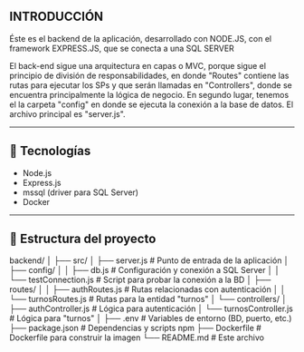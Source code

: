 ## INTRODUCCIÓN

Éste es el backend de la aplicación, desarrollado con NODE.JS, con el framework EXPRESS.JS, que se conecta a una SQL SERVER

El back-end sigue una arquitectura en capas o MVC, porque sigue el principio de división de responsabilidades, en donde "Routes" contiene las rutas para ejecutar los SPs y que serán llamadas en "Controllers", donde se encuentra principalmente la lógica de negocio. En segundo lugar, tenemos el la carpeta "config" en donde se ejecuta la conexión a la base de datos. El archivo principal es "server.js".

---

## 🚀 Tecnologías

- Node.js
- Express.js
- mssql (driver para SQL Server)
- Docker

---

## 📁 Estructura del proyecto

backend/
│
├── src/
│ ├── server.js # Punto de entrada de la aplicación
│ ├── config/
│ │ ├── db.js # Configuración y conexión a SQL Server
│ │ └── testConnection.js # Script para probar la conexión a la BD
│ ├── routes/
│ │ ├── authRoutes.js # Rutas relacionadas con autenticación
│ │ └── turnosRoutes.js # Rutas para la entidad "turnos"
│ └── controllers/
│   ├── authController.js # Lógica para autenticación
│   └── turnosController.js # Lógica para "turnos"
│
├── .env # Variables de entorno (BD, puerto, etc.)
├── package.json # Dependencias y scripts npm
├── Dockerfile # Dockerfile para construir la imagen
└── README.md # Este archivo

